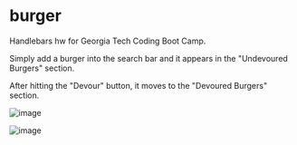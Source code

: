 # burger

Handlebars hw for Georgia Tech Coding Boot Camp.

Simply add a burger into the search bar and it appears in the "Undevoured Burgers" section.

After hitting the "Devour" button, it moves to the "Devoured Burgers" section.

![image](https://user-images.githubusercontent.com/32345214/40265572-d53f643e-5b08-11e8-9ec6-b1066d745062.png)

![image](https://user-images.githubusercontent.com/32345214/40269333-417683b6-5b4b-11e8-9a2e-74a5e5447bf1.png)
